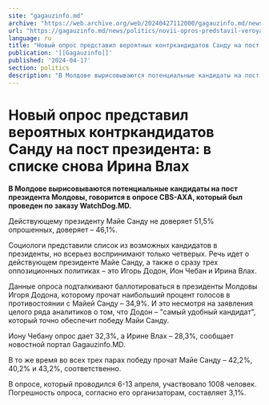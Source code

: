 ```yaml
---
site: "gagauzinfo.md"
archive: "https://web.archive.org/web/20240427112000/gagauzinfo.md/news/politics/novii-opros-predstavil-veroyatnih-kontrkandidatov-sandu-na-post-prezidenta-v-spiske-snova-irina-vlah"
url: "https://gagauzinfo.md/news/politics/novii-opros-predstavil-veroyatnih-kontrkandidatov-sandu-na-post-prezidenta-v-spiske-snova-irina-vlah"
language: ru
title: "Новый опрос представил вероятных контркандидатов Санду на пост президента: в списке снова Ирина Влах"
publication: '[[Gagauzinfo]]'
published: '2024-04-17'
section: politics
description: "В Молдове вырисовываются потенциальные кандидаты на пост президента Молдовы, говорится в опросе CBS-AXA, который был проведен по заказу WatchDog.MD."
---
```


# Новый опрос представил вероятных контркандидатов Санду на пост президента: в списке снова Ирина Влах

**В Молдове вырисовываются потенциальные кандидаты на пост президента Молдовы, говорится в опросе CBS-AXA, который был проведен по заказу WatchDog.MD.**

Действующему президенту Майе Санду не доверяет 51,5% опрошенных, доверяет – 46,1%.

Социологи представили список из возможных кандидатов в президенты, но всерьез воспринимают только четверых. Речь идет о действующем президенте Майе Санду, а также о сразу трех оппозиционных политиках – это Игорь Додон, Ион Чебан и Ирина Влах.

Данные опроса подталкивают баллотироваться в президенты Молдовы Игоря Додона, которому прочат наибольший процент голосов в противостоянии с Майей Санду – 34,9%. И это несмотря на заявления целого ряда аналитиков о том, что Додон – "самый удобный кандидат", который точно обеспечит победу Майи Санду.

Иону Чебану опрос дает 32,3%, а Ирине Влах – 28,3%, сообщает новостной портал Gagauzinfo.MD.

В то же время во всех трех парах победу прочат Майе Санду – 42,2%, 40,2% и 43,2%, соответственно.

В опросе, который проводился 6-13 апреля, участвовало 1008 человек. Погрешность опроса, согласно его организаторам, составляет 3,1%.
